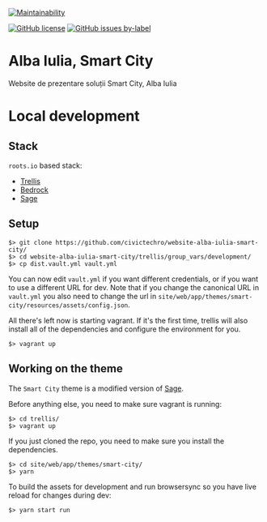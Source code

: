 [![Maintainability](https://api.codeclimate.com/v1/badges/a99a88d28ad37a79dbf6/maintainability)](https://codeclimate.com/github/codeclimate/codeclimate/maintainability)

[![GitHub license](https://img.shields.io/github/license/civictechro/website-alba-iulia-smart-city.svg)](https://github.com/civictechro/website-alba-iulia-smart-city/blob/master/LICENSE) [![GitHub issues by-label](https://img.shields.io/github/issues-raw/civictechro/website-alba-iulia-smart-city/help%20wanted.svg)](https://github.com/civictechro/website-alba-iulia-smart-city/issues) 


# Alba Iulia, Smart City
Website de prezentare soluții Smart City, Alba Iulia

# Local development

## Stack
`roots.io` based stack:
- [Trellis](https://github.com/roots/trellis)
- [Bedrock](https://github.com/roots/bedrock)
- [Sage](https://github.com/roots/sage)

## Setup

```
$> git clone https://github.com/civictechro/website-alba-iulia-smart-city/
$> cd website-alba-iulia-smart-city/trellis/group_vars/development/
$> cp dist.vault.yml vault.yml
```
You can now edit `vault.yml` if you want different credentials, or if you want to use a different URL for dev. Note that if you change the canonical URL in `vault.yml` you also need to change the url in `site/web/app/themes/smart-city/resources/assets/config.json`.

All there's left now is starting vagrant. If it's the first time, trellis will also install all of the dependencies and configure the environment for you. 

```
$> vagrant up
```

## Working on the theme

The `Smart City` theme is a modified version of [Sage](https://github.com/roots/sage). 

Before anything else, you need to make sure vagrant is running:

```
$> cd trellis/
$> vagrant up
```

If you just cloned the repo, you need to make sure you install the dependencies.

```
$> cd site/web/app/themes/smart-city/
$> yarn
```

To build the assets for development and run browsersync so you have live reload for changes during dev:

```
$> yarn start run
```

